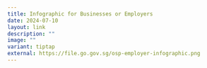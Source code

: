 ```yaml
---
title: Infographic for Businesses or Employers
date: 2024-07-10
layout: link
description: ""
image: ""
variant: tiptap
external: https://file.go.gov.sg/osp-employer-infographic.png
---
```

